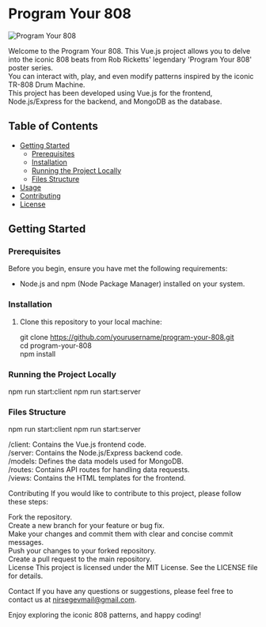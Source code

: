# Program Your 808

![Program Your 808](https://example.com/path/to/your/project/image.png)

Welcome to the Program Your 808.
This Vue.js project allows you to delve into the iconic 808 beats from Rob Ricketts' legendary 'Program Your 808' poster series.  
You can interact with, play, and even modify patterns inspired by the iconic TR-808 Drum Machine.  
This project has been developed using Vue.js for the frontend, Node.js/Express for the backend, and MongoDB as the database.  

## Table of Contents

- [Getting Started](#getting-started)
  - [Prerequisites](#prerequisites)
  - [Installation](#installation)
  - [Running the Project Locally](#running-the-project-locally)
  - [Files Structure](#files-structure)
- [Usage](#usage)
- [Contributing](#contributing)
- [License](#license)

## Getting Started

### Prerequisites

Before you begin, ensure you have met the following requirements:

- Node.js and npm (Node Package Manager) installed on your system.

### Installation

1. Clone this repository to your local machine:

    git clone https://github.com/yourusername/program-your-808.git  
    cd program-your-808  
    npm install  

### Running the Project Locally
npm run start:client
npm run start:server

### Files Structure
npm run start:client
npm run start:server

/client: Contains the Vue.js frontend code.  
/server: Contains the Node.js/Express backend code.  
/models: Defines the data models used for MongoDB.  
/routes: Contains API routes for handling data requests.  
/views: Contains the HTML templates for the frontend.  


Contributing
If you would like to contribute to this project, please follow these steps:

Fork the repository.  
Create a new branch for your feature or bug fix.  
Make your changes and commit them with clear and concise commit messages.  
Push your changes to your forked repository.  
Create a pull request to the main repository.  
License
This project is licensed under the MIT License. See the LICENSE file for details.

Contact
If you have any questions or suggestions, please feel free to contact us at nirsegevmail@gmail.com.

Enjoy exploring the iconic 808 patterns, and happy coding!





